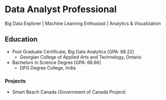 #  Data Analyst Professional
Big Data Explorer | Machine Learning Enthusiast | Analytics & Visualization

## Education
- Post Graduate Certificate, Big Data Analytics [GPA: 88.22] 
   - Georgian College of Applied Arts and Technology, Ontario
- Bachelors in Science Degree [GPA: 68.66]
    - DPG Degree College, India

### Projects
- Smart Beach Canada (Government of Canada Project) 


